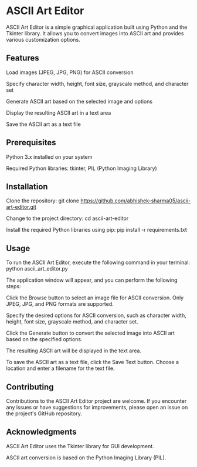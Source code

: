 # ASCII Art Editor

ASCII Art Editor is a simple graphical application built using Python and the Tkinter library. It allows you to convert images into ASCII art and provides various customization options.

## Features

Load images (JPEG, JPG, PNG) for ASCII conversion

Specify character width, height, font size, grayscale method, and character set

Generate ASCII art based on the selected image and options

Display the resulting ASCII art in a text area

Save the ASCII art as a text file


## Prerequisites

Python 3.x installed on your system

Required Python libraries: tkinter, PIL (Python Imaging Library)

## Installation

Clone the repository: 
git clone https://github.com/abhishek-sharma05/ascii-art-editor.git

Change to the project directory: 
cd ascii-art-editor

Install the required Python libraries using pip: 
pip install -r requirements.txt

## Usage

To run the ASCII Art Editor, execute the following command in your terminal:
python ascii_art_editor.py

The application window will appear, and you can perform the following steps:

Click the Browse button to select an image file for ASCII conversion. Only JPEG, JPG, and PNG formats are supported.

Specify the desired options for ASCII conversion, such as character width, height, font size, grayscale method, and character set.

Click the Generate button to convert the selected image into ASCII art based on the specified options.

The resulting ASCII art will be displayed in the text area.

To save the ASCII art as a text file, click the Save Text button. Choose a location and enter a filename for the text file.


## Contributing

Contributions to the ASCII Art Editor project are welcome. If you encounter any issues or have suggestions for improvements, please open an issue on the project's GitHub repository.

## Acknowledgments

ASCII Art Editor uses the Tkinter library for GUI development.

ASCII art conversion is based on the Python Imaging Library (PIL).
